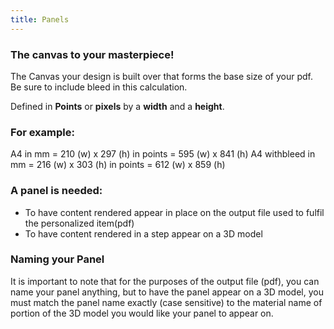 ```yaml
---
title: Panels
---
```


### The canvas to your masterpiece! 

The Canvas your design is built over that forms the base size of your pdf. Be sure to include bleed in this calculation. 

Defined in **Points** or **pixels** by a **width** and a **height**. 

### For example:
A4 in mm = 210 (w) x 297 (h)  in points =  595 (w) x 841 (h)
A4 withbleed in mm = 216 (w) x 303 (h) in points =  612 (w) x 859 (h)

### A panel is needed: 
- To have content rendered appear in place on the output file used to fulfil the personalized item(pdf) 
- To have content rendered in a step appear on a 3D model 

### Naming your Panel
It is important to note that for the purposes of the output file (pdf),  you can name your panel anything,  but to have the panel appear on a 3D model, you must match the panel name exactly (case sensitive) to the material name of portion of the 3D model you would like your panel to appear on. 



